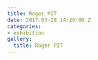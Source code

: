 ```yaml
---
title: Roger PIT
date: 2017-03-28 14:29:00 Z
categories:
- exhibition
gallery:
  title: Roger PIT
---
```


